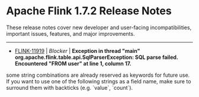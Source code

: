 
<!---
# Licensed to the Apache Software Foundation (ASF) under one
# or more contributor license agreements.  See the NOTICE file
# distributed with this work for additional information
# regarding copyright ownership.  The ASF licenses this file
# to you under the Apache License, Version 2.0 (the
# "License"); you may not use this file except in compliance
# with the License.  You may obtain a copy of the License at
#
#     http://www.apache.org/licenses/LICENSE-2.0
#
# Unless required by applicable law or agreed to in writing, software
# distributed under the License is distributed on an "AS IS" BASIS,
# WITHOUT WARRANTIES OR CONDITIONS OF ANY KIND, either express or implied.
# See the License for the specific language governing permissions and
# limitations under the License.
-->
# Apache Flink  1.7.2 Release Notes

These release notes cover new developer and user-facing incompatibilities, important issues, features, and major improvements.


---

* [FLINK-11919](https://issues.apache.org/jira/browse/FLINK-11919) | *Blocker* | **Exception in thread "main" org.apache.flink.table.api.SqlParserException: SQL parse failed. Encountered "FROM user" at line 1, column 17.**

 some string combinations are already reserved as keywords for future use. If you want to use one of the following strings as a field name, make sure to surround them with backticks (e.g. \`value\`, \`count\`).



